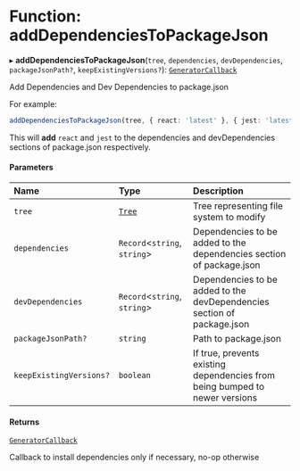 # Function: addDependenciesToPackageJson

▸ **addDependenciesToPackageJson**(`tree`, `dependencies`, `devDependencies`, `packageJsonPath?`, `keepExistingVersions?`): [`GeneratorCallback`](/reference/core-api/devkit/documents/GeneratorCallback)

Add Dependencies and Dev Dependencies to package.json

For example:

```typescript
addDependenciesToPackageJson(tree, { react: 'latest' }, { jest: 'latest' });
```

This will **add** `react` and `jest` to the dependencies and devDependencies sections of package.json respectively.

#### Parameters

| Name                    | Type                                                | Description                                                                 |
| :---------------------- | :-------------------------------------------------- | :-------------------------------------------------------------------------- |
| `tree`                  | [`Tree`](/reference/core-api/devkit/documents/Tree) | Tree representing file system to modify                                     |
| `dependencies`          | `Record`\<`string`, `string`\>                      | Dependencies to be added to the dependencies section of package.json        |
| `devDependencies`       | `Record`\<`string`, `string`\>                      | Dependencies to be added to the devDependencies section of package.json     |
| `packageJsonPath?`      | `string`                                            | Path to package.json                                                        |
| `keepExistingVersions?` | `boolean`                                           | If true, prevents existing dependencies from being bumped to newer versions |

#### Returns

[`GeneratorCallback`](/reference/core-api/devkit/documents/GeneratorCallback)

Callback to install dependencies only if necessary, no-op otherwise
